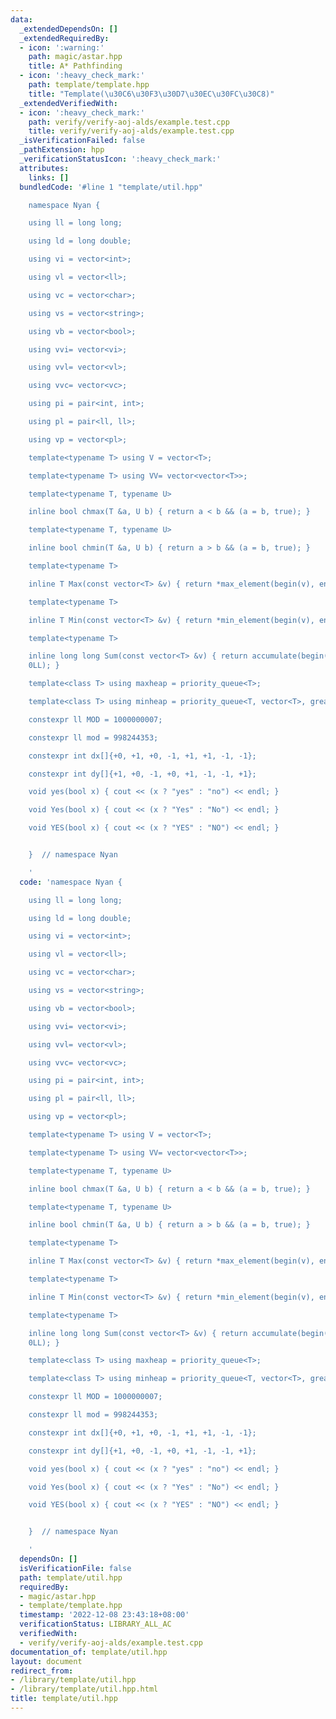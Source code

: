 ```yaml
---
data:
  _extendedDependsOn: []
  _extendedRequiredBy:
  - icon: ':warning:'
    path: magic/astar.hpp
    title: A* Pathfinding
  - icon: ':heavy_check_mark:'
    path: template/template.hpp
    title: "Template(\u30C6\u30F3\u30D7\u30EC\u30FC\u30C8)"
  _extendedVerifiedWith:
  - icon: ':heavy_check_mark:'
    path: verify/verify-aoj-alds/example.test.cpp
    title: verify/verify-aoj-alds/example.test.cpp
  _isVerificationFailed: false
  _pathExtension: hpp
  _verificationStatusIcon: ':heavy_check_mark:'
  attributes:
    links: []
  bundledCode: '#line 1 "template/util.hpp"

    namespace Nyan {

    using ll = long long;

    using ld = long double;

    using vi = vector<int>;

    using vl = vector<ll>;

    using vc = vector<char>;

    using vs = vector<string>;

    using vb = vector<bool>;

    using vvi= vector<vi>;

    using vvl= vector<vl>;

    using vvc= vector<vc>;

    using pi = pair<int, int>;

    using pl = pair<ll, ll>;

    using vp = vector<pl>;

    template<typename T> using V = vector<T>;

    template<typename T> using VV= vector<vector<T>>;

    template<typename T, typename U>

    inline bool chmax(T &a, U b) { return a < b && (a = b, true); }

    template<typename T, typename U>

    inline bool chmin(T &a, U b) { return a > b && (a = b, true); }

    template<typename T>

    inline T Max(const vector<T> &v) { return *max_element(begin(v), end(v)); }

    template<typename T>

    inline T Min(const vector<T> &v) { return *min_element(begin(v), end(v)); }

    template<typename T>

    inline long long Sum(const vector<T> &v) { return accumulate(begin(v), end(v),
    0LL); }

    template<class T> using maxheap = priority_queue<T>;

    template<class T> using minheap = priority_queue<T, vector<T>, greater<T>>;

    constexpr ll MOD = 1000000007;

    constexpr ll mod = 998244353;

    constexpr int dx[]{+0, +1, +0, -1, +1, +1, -1, -1};

    constexpr int dy[]{+1, +0, -1, +0, +1, -1, -1, +1};

    void yes(bool x) { cout << (x ? "yes" : "no") << endl; }

    void Yes(bool x) { cout << (x ? "Yes" : "No") << endl; }

    void YES(bool x) { cout << (x ? "YES" : "NO") << endl; }


    }  // namespace Nyan

    '
  code: 'namespace Nyan {

    using ll = long long;

    using ld = long double;

    using vi = vector<int>;

    using vl = vector<ll>;

    using vc = vector<char>;

    using vs = vector<string>;

    using vb = vector<bool>;

    using vvi= vector<vi>;

    using vvl= vector<vl>;

    using vvc= vector<vc>;

    using pi = pair<int, int>;

    using pl = pair<ll, ll>;

    using vp = vector<pl>;

    template<typename T> using V = vector<T>;

    template<typename T> using VV= vector<vector<T>>;

    template<typename T, typename U>

    inline bool chmax(T &a, U b) { return a < b && (a = b, true); }

    template<typename T, typename U>

    inline bool chmin(T &a, U b) { return a > b && (a = b, true); }

    template<typename T>

    inline T Max(const vector<T> &v) { return *max_element(begin(v), end(v)); }

    template<typename T>

    inline T Min(const vector<T> &v) { return *min_element(begin(v), end(v)); }

    template<typename T>

    inline long long Sum(const vector<T> &v) { return accumulate(begin(v), end(v),
    0LL); }

    template<class T> using maxheap = priority_queue<T>;

    template<class T> using minheap = priority_queue<T, vector<T>, greater<T>>;

    constexpr ll MOD = 1000000007;

    constexpr ll mod = 998244353;

    constexpr int dx[]{+0, +1, +0, -1, +1, +1, -1, -1};

    constexpr int dy[]{+1, +0, -1, +0, +1, -1, -1, +1};

    void yes(bool x) { cout << (x ? "yes" : "no") << endl; }

    void Yes(bool x) { cout << (x ? "Yes" : "No") << endl; }

    void YES(bool x) { cout << (x ? "YES" : "NO") << endl; }


    }  // namespace Nyan

    '
  dependsOn: []
  isVerificationFile: false
  path: template/util.hpp
  requiredBy:
  - magic/astar.hpp
  - template/template.hpp
  timestamp: '2022-12-08 23:43:18+08:00'
  verificationStatus: LIBRARY_ALL_AC
  verifiedWith:
  - verify/verify-aoj-alds/example.test.cpp
documentation_of: template/util.hpp
layout: document
redirect_from:
- /library/template/util.hpp
- /library/template/util.hpp.html
title: template/util.hpp
---
```

